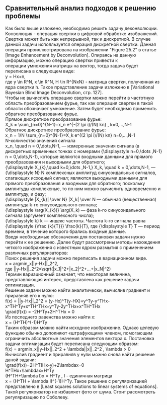 ## Сравнительный анализ подходов к решению проблемы  
Как было выше изложено, необходимо решить задачу деконволюции. Конволюция - операция свертки в цифровой обработке изображений. Свертка 
может быть как непрерывной, так и дискретной. В случае данной задачи исполльзуется операция дискретной свертки. Данная операция проиллюстрирована на изображении "Figure 25.2" в статье [Image Enhancement by Deconvolution]. Опираясь на данную информацию, можно операцию свертки привести к  
операции умножения матрицы на вектор, тогда задача будет переписана в следующем виде:  
y = Hx+n,  
где y \in R^N, x \in R^N, H \in R^{NxN} - матрица свертки,  полученная из ядра свертки h. Такое представление задачи изложено в [Variational Bayesian Blind Image Deconvolution, стр. 127].  
Чтобы не вычислять операцию свертки можно перейти в частотную область преобразованием фурье, так как операция свертки в такой области 
обозначает умножение. Затем будет необходимо применить обратное преобразование фурье.  
Прямое дискретное преобразование фурье:  
X_k = \sum_{n=0}^{N-1}=x_n e^{-(2 \pi i)/(N) kn} , k=0,...,N-1  
Обратное дискретное преобразование фурье:  
x_n = 1/N \sum_{n=0}^{N-1}=X_k e^{(2 \pi i)/(N) kn} n=0,...,N-1  
N-количество значений сигнала  
x_n, \quad n = 0,\dots,N-1, — измеренные значения сигнала (в дискретных временных точках с номерами {\displaystyle n=0,\dots ,N-1} n = 0,\dots,N-1), которые являются входными данными для прямого преобразования и выходными для обратного;  
{\displaystyle X_{k},\quad k=0,\dots ,N-1,} X_k, \quad k = 0,\dots,N-1, — {\displaystyle N} N комплексных амплитуд синусоидальных сигналов, слагающих исходный сигнал; являются выходными данными для прямого преобразования и входными для обратного; поскольку амплитуды комплексные, то по ним можно вычислить одновременно и амплитуду, и фазу;  
{\displaystyle |X_{k}| \over N} |X_k| \over N — обычная (вещественная) амплитуда k-го синусоидального сигнала;  
{\displaystyle \arg(X_{k})} \arg(X_k) — фаза k-го синусоидального сигнала (аргумент комплексного числа);  
{\displaystyle k} k — индекс частоты. Частота k-го сигнала равна {\displaystyle {\frac {k}{T}}} \frac{k}{T}, где {\displaystyle T} T — период времени, в течение которого брались входные данные.  
Введя необходимые обозначения для постановки задачи нужно перейти к ее решению. Далее будут рассмотрены методы нахождения четкого изображения с известным ядром размытия с применением различных регуляризаторов:  
Поиск решения задачи можно переписать в вариационном виде.  
x = argmin_x||y-Hx||_2^2,  
где ||y-Hx||_2^2=\sqrt(|x_1|^2+|x_2|^2+...+|x_N|^2)  
Термин вариационный означает, что некоторая величина, представляющая интерес, представлена как решение задачи оптимизации.  
Решение задачи можно найти аналитически, вычислив градиент и приравняв его к нулю:  
f(x) = ||y-Hx||_2^2 = (y-Hx)^T(y-HX)=y^Ty-y^THx-x^TH^Ty+x^TH^THx=y^Ty-2y^THx+x^TH^THx  
\grad(f(x)) = -2H^Ty+2H^THx = 0  
Из последнего равенства можно найти x:  
x = (H^TH)^(-1)H^Ty  
Таким образом можно найти исходное изображение. Однако целевую функцию обычно дополняют «штрафующим» членом, помогающим ограничить абсолютные значения элементов вектора x. Постановка задачи оптимизации будет переписана следующим образом:  
f(x) = argmin_x||y-Hx||_2^2 + \lambda||x||_2^2 , \lambda > 0  
Вычислив градиент и приравняв у нули можно снова найти решение даной задачи:  
\grad(f(x))=2H^T(Hx-y)+2\lambdax=0  
H^THx+\lambdax=H^Ty  
(H^TH+\lambda I)x = H^Ty , I - единичная матрица  
x = (H^TH + \lambda I)^(-1)H^Ty. Такое решение с регуляризацией представлено в [Least squares solutions to linear systems of equations].
Такой регуляризатор не избавляет фото от шума. Стоит рассмотреть регуляризацию по Соболеву.



